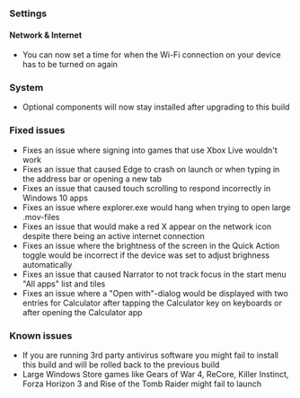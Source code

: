 ### Settings
#### Network & Internet
- You can now set a time for when the Wi-Fi connection on your device has to be turned on again

### System
- Optional components will now stay installed after upgrading to this build

### Fixed issues
- Fixes an issue where signing into games that use Xbox Live wouldn't work
- Fixes an issue that caused Edge to crash on launch or when typing in the address bar or opening a new tab
- Fixes an issue that caused touch scrolling to respond incorrectly in Windows 10 apps
- Fixes an issue where explorer.exe would hang when trying to open large .mov-files
- Fixes an issue that would make a red X appear on the network icon despite there being an active internet connection
- Fixes an issue where the brightness of the screen in the Quick Action toggle would be incorrect if the device was set to adjust brighness automatically
- Fixes an issue that caused Narrator to not track focus in the start menu "All apps" list and tiles
- Fixes an issue where a "Open with"-dialog would be displayed with two entries for Calculator after tapping the Calculator key on keyboards or after opening the Calculator app

### Known issues
- If you are running 3rd party antivirus software you might fail to install this build and will be rolled back to the previous build
- Large Windows Store games like Gears of War 4, ReCore, Killer Instinct, Forza Horizon 3 and Rise of the Tomb Raider might fail to launch